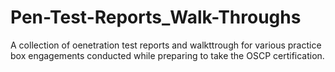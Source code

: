 # Pen-Test-Reports_Walk-Throughs
A collection of oenetration test reports and walkttrough for various practice box engagements conducted while preparing to take the OSCP certification.
